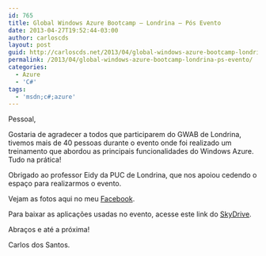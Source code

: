 ```yaml
---
id: 765
title: Global Windows Azure Bootcamp – Londrina – Pós Evento
date: 2013-04-27T19:52:44-03:00
author: carloscds
layout: post
guid: http://carloscds.net/2013/04/global-windows-azure-bootcamp-londrina-ps-evento/
permalink: /2013/04/global-windows-azure-bootcamp-londrina-ps-evento/
categories:
  - Azure
  - 'C#'
tags:
  - 'msdn;c#;azure'
---
```

Pessoal,

Gostaria de agradecer a todos que participarem do GWAB de Londrina, tivemos mais de 40 pessoas durante o evento onde foi realizado um treinamento que abordou as principais funcionalidades do Windows Azure. Tudo na prática!

Obrigado ao professor Eidy da PUC de Londrina, que nos apoiou cedendo o espaço para realizarmos o evento.

Vejam as fotos aqui no meu [Facebook](https://www.facebook.com/media/set/?set=a.10201027431627287.1073741825.1212382196&type=1&l=1795cd07b0).

Para baixar as aplicações usadas no evento, acesse este link do [SkyDrive](http://sdrv.ms/15Q2mpR).

Abraços e até a próxima!

Carlos dos Santos.